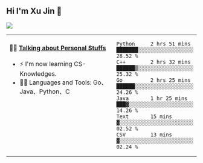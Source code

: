 
## Hi I'm Xu Jin 👋
![](https://komarev.com/ghpvc/?username=jiayouxujin&color=brightgreen&label=PROFILE+VIEWS)



<table align="center">
<tr>
<td valign="top" width="60%">

#### 🏋️‍♀️ <a href="https://github.com/jiayouxujin" target="_blank">Talking about Personal Stuffs</a>
<!-- recent_releases starts -->

- ⚡  I'm now learning CS-Knowledges.  
- 🏊‍♂️ Languages and Tools: Go、Java、Python、C
<!-- recent_releases ends -->
</td>
<td>
 
<!--START_SECTION:waka-->

```text
Python     2 hrs 51 mins   ███████░░░░░░░░░░░░░░░░░░   28.52 %
C++        2 hrs 32 mins   ██████▒░░░░░░░░░░░░░░░░░░   25.32 %
Go         2 hrs 25 mins   ██████░░░░░░░░░░░░░░░░░░░   24.26 %
Java       1 hr 25 mins    ███▓░░░░░░░░░░░░░░░░░░░░░   14.26 %
Text       15 mins         ▓░░░░░░░░░░░░░░░░░░░░░░░░   02.52 %
CSV        13 mins         ▓░░░░░░░░░░░░░░░░░░░░░░░░   02.24 %
```

<!--END_SECTION:waka-->
 
</td>
</tr>
</table>






